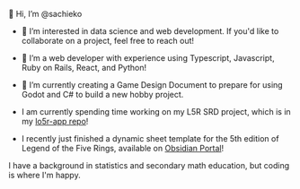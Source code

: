 👋 Hi, I’m @sachieko
- 👀 I’m interested in data science and web development. If you'd like to collaborate on a project, feel free to reach out!
- 🦜 I’m a web developer with experience using Typescript, Javascript, Ruby on Rails, React, and Python!
- 💞️ I’m currently creating a Game Design Document to prepare for using Godot and C# to build a new hobby project.
  
- I am currently spending time working on my L5R SRD project, which is in my [lo5r-app repo](https://github.com/sachieko/lo5r-app)!
- I recently just finished a dynamic sheet template for the 5th edition of Legend of the Five Rings, available on [Obsidian Portal](https://www.obsidianportal.com/)!

I have a background in statistics and secondary math education, but coding is where I'm happy.

<!---
sachieko/sachieko is a ✨ special ✨ repository because its `README.md` (this file) appears on your GitHub profile.
You can click the Preview link to take a look at your changes.
--->
